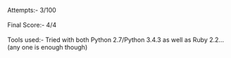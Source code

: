 Attempts:- 3/100
<br><br>
Final Score:- 4/4
<br><br>
Tools used:- Tried with both Python 2.7/Python 3.4.3 as well as Ruby 2.2... (any one is enough though)
